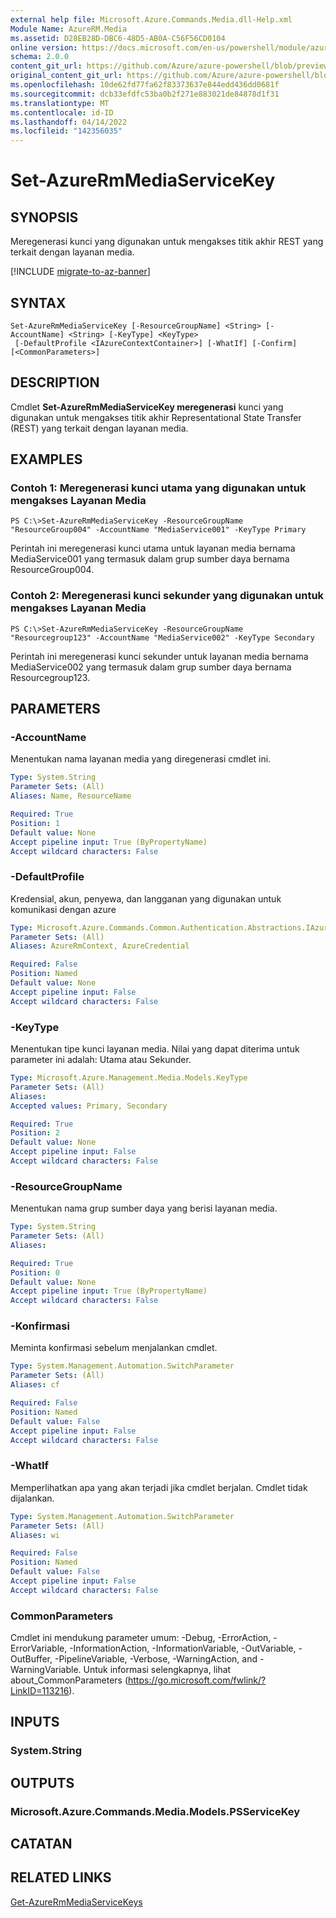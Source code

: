 ```yaml
---
external help file: Microsoft.Azure.Commands.Media.dll-Help.xml
Module Name: AzureRM.Media
ms.assetid: D28EB28D-DBC6-48D5-AB0A-C56F56CD0104
online version: https://docs.microsoft.com/en-us/powershell/module/azurerm.media/set-azurermmediaservicekey
schema: 2.0.0
content_git_url: https://github.com/Azure/azure-powershell/blob/preview/src/ResourceManager/Media/Commands.Media/help/Set-AzureRmMediaServiceKey.md
original_content_git_url: https://github.com/Azure/azure-powershell/blob/preview/src/ResourceManager/Media/Commands.Media/help/Set-AzureRmMediaServiceKey.md
ms.openlocfilehash: 10de62fd77fa62f83373637e844edd436dd0681f
ms.sourcegitcommit: dcb33efdfc53ba0b2f271e883021de84878d1f31
ms.translationtype: MT
ms.contentlocale: id-ID
ms.lasthandoff: 04/14/2022
ms.locfileid: "142356035"
---
```

# Set-AzureRmMediaServiceKey

## SYNOPSIS
Meregenerasi kunci yang digunakan untuk mengakses titik akhir REST yang terkait dengan layanan media.

[!INCLUDE [migrate-to-az-banner](../../includes/migrate-to-az-banner.md)]

## SYNTAX

```
Set-AzureRmMediaServiceKey [-ResourceGroupName] <String> [-AccountName] <String> [-KeyType] <KeyType>
 [-DefaultProfile <IAzureContextContainer>] [-WhatIf] [-Confirm] [<CommonParameters>]
```

## DESCRIPTION
Cmdlet **Set-AzureRmMediaServiceKey meregenerasi** kunci yang digunakan untuk mengakses titik akhir Representational State Transfer (REST) yang terkait dengan layanan media.

## EXAMPLES

### Contoh 1: Meregenerasi kunci utama yang digunakan untuk mengakses Layanan Media
```
PS C:\>Set-AzureRmMediaServiceKey -ResourceGroupName "ResourceGroup004" -AccountName "MediaService001" -KeyType Primary
```

Perintah ini meregenerasi kunci utama untuk layanan media bernama MediaService001 yang termasuk dalam grup sumber daya bernama ResourceGroup004.

### Contoh 2: Meregenerasi kunci sekunder yang digunakan untuk mengakses Layanan Media
```
PS C:\>Set-AzureRmMediaServiceKey -ResourceGroupName "Resourcegroup123" -AccountName "MediaService002" -KeyType Secondary
```

Perintah ini meregenerasi kunci sekunder untuk layanan media bernama MediaService002 yang termasuk dalam grup sumber daya bernama Resourcegroup123.

## PARAMETERS

### -AccountName
Menentukan nama layanan media yang diregenerasi cmdlet ini.

```yaml
Type: System.String
Parameter Sets: (All)
Aliases: Name, ResourceName

Required: True
Position: 1
Default value: None
Accept pipeline input: True (ByPropertyName)
Accept wildcard characters: False
```

### -DefaultProfile
Kredensial, akun, penyewa, dan langganan yang digunakan untuk komunikasi dengan azure

```yaml
Type: Microsoft.Azure.Commands.Common.Authentication.Abstractions.IAzureContextContainer
Parameter Sets: (All)
Aliases: AzureRmContext, AzureCredential

Required: False
Position: Named
Default value: None
Accept pipeline input: False
Accept wildcard characters: False
```

### -KeyType
Menentukan tipe kunci layanan media.
Nilai yang dapat diterima untuk parameter ini adalah: Utama atau Sekunder.

```yaml
Type: Microsoft.Azure.Management.Media.Models.KeyType
Parameter Sets: (All)
Aliases:
Accepted values: Primary, Secondary

Required: True
Position: 2
Default value: None
Accept pipeline input: False
Accept wildcard characters: False
```

### -ResourceGroupName
Menentukan nama grup sumber daya yang berisi layanan media.

```yaml
Type: System.String
Parameter Sets: (All)
Aliases:

Required: True
Position: 0
Default value: None
Accept pipeline input: True (ByPropertyName)
Accept wildcard characters: False
```

### -Konfirmasi
Meminta konfirmasi sebelum menjalankan cmdlet.

```yaml
Type: System.Management.Automation.SwitchParameter
Parameter Sets: (All)
Aliases: cf

Required: False
Position: Named
Default value: False
Accept pipeline input: False
Accept wildcard characters: False
```

### -WhatIf
Memperlihatkan apa yang akan terjadi jika cmdlet berjalan.
Cmdlet tidak dijalankan.

```yaml
Type: System.Management.Automation.SwitchParameter
Parameter Sets: (All)
Aliases: wi

Required: False
Position: Named
Default value: False
Accept pipeline input: False
Accept wildcard characters: False
```

### CommonParameters
Cmdlet ini mendukung parameter umum: -Debug, -ErrorAction, -ErrorVariable, -InformationAction, -InformationVariable, -OutVariable, -OutBuffer, -PipelineVariable, -Verbose, -WarningAction, and -WarningVariable. Untuk informasi selengkapnya, lihat about_CommonParameters (https://go.microsoft.com/fwlink/?LinkID=113216).

## INPUTS

### System.String

## OUTPUTS

### Microsoft.Azure.Commands.Media.Models.PSServiceKey

## CATATAN

## RELATED LINKS

[Get-AzureRmMediaServiceKeys](./Get-AzureRmMediaServiceKeys.md)


